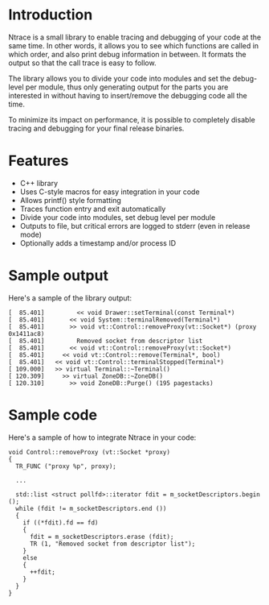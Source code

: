 # Introduction

Ntrace is a small library to enable tracing and debugging of your code at the
same time. In other words, it allows you to see which functions
are called in which order, and also print debug information in between.
It formats the output so that the call trace is easy to follow.

The library allows you to divide your code into modules and set the
debug-level per module, thus only generating output for the parts you are
interested in without having to insert/remove the debugging code all the time.

To minimize its impact on performance, it is possible to completely disable
tracing and debugging for your final release binaries.

# Features

* C++ library
* Uses C-style macros for easy integration in your code
* Allows printf() style formatting
* Traces function entry and exit automatically
* Divide your code into modules, set debug level per module
* Outputs to file, but critical errors are logged to stderr (even in release mode)
* Optionally adds a timestamp and/or process ID

# Sample output

Here's a sample of the library output:

    [  85.401]         << void Drawer::setTerminal(const Terminal*)
    [  85.401]       << void System::terminalRemoved(Terminal*)
    [  85.401]       >> void vt::Control::removeProxy(vt::Socket*) (proxy 0x1411ac8)
    [  85.401]         Removed socket from descriptor list
    [  85.401]       << void vt::Control::removeProxy(vt::Socket*)
    [  85.401]     << void vt::Control::remove(Terminal*, bool)
    [  85.401]   << void vt::Control::terminalStopped(Terminal*)
    [ 109.000]   >> virtual Terminal::~Terminal()
    [ 120.309]     >> virtual ZoneDB::~ZoneDB()
    [ 120.310]       >> void ZoneDB::Purge() (195 pagestacks)

# Sample code

Here's a sample of how to integrate Ntrace in your code:

    void Control::removeProxy (vt::Socket *proxy)
    {
      TR_FUNC ("proxy %p", proxy);

      ...

      std::list <struct pollfd>::iterator fdit = m_socketDescriptors.begin ();
      while (fdit != m_socketDescriptors.end ())
      {
        if ((*fdit).fd == fd)
        {
          fdit = m_socketDescriptors.erase (fdit);
          TR (1, "Removed socket from descriptor list");
        }
        else
        {
          ++fdit;
        }
      }
    }

